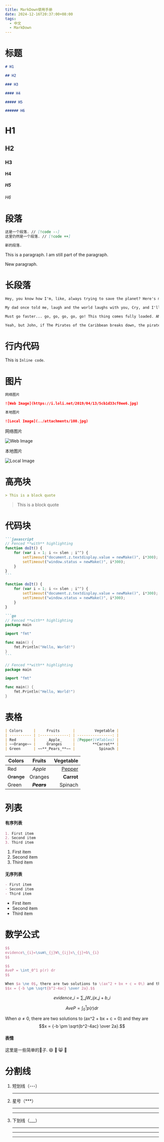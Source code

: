 ```yaml
---
title: MarkDown使用手册
date: 2024-12-16T20:37:00+08:00
tags:
  - 中文
  - MarkDown
---
```


# 标题

```markdown
# H1

## H2

### H3

#### H4

##### H5

###### H6
```

<!--more-->

# H1

## H2

### H3

#### H4

##### H5

###### H6


# 段落

```markdown
这是一个段落. // [!code --]
这里仍然是一个段落. // [!code ++]

新的段落.
```

This is a paragraph.
I am still part of the paragraph.

New paragraph.

# 长段落

```markdown
Hey, you know how I'm, like, always trying to save the planet? Here's my chance. Must go faster... go, go, go, go, go! Jaguar shark! So tell me - does it really exist? Forget the fat lady! You're obsessed with the fat lady! Drive us out of here! I was part of something special.

My dad once told me, laugh and the world laughs with you, Cry, and I'll give you something to cry about you little bastard! We gotta burn the rain forest, dump toxic waste, pollute the air, and rip up the OZONE! 'Cause maybe if we screw up this planet enough, they won't want it anymore!

Must go faster... go, go, go, go, go! This thing comes fully loaded. AM/FM radio, reclining bucket seats, and... power windows. Must go faster... go, go, go, go, go! Yeah, but John, if The Pirates of the Caribbean breaks down, the pirates don’t eat the tourists.

Yeah, but John, if The Pirates of the Caribbean breaks down, the pirates don’t eat the tourists. Is this my espresso machine? Wh-what is-h-how did you get my espresso machine? This thing comes fully loaded. AM/FM radio, reclining bucket seats, and... power windows.
```

# 行内代码

This is `Inline code`.

# 图片

```markdown
网络图片

![Web Image](https://i.loli.net/2019/04/13/5cb1d33cf0ee6.jpg)

本地图片

![Local Image](../attachments/100.jpg)
```

网络图片

![Web Image](https://i.loli.net/2019/04/13/5cb1d33cf0ee6.jpg)

本地图片

![Local Image](../attachments/100.jpg)

# 高亮块

```markdown
> This is a block quote
```

> This is a block quote

# 代码块

````markdown
```javascript
// Fenced **with** highlighting
function doIt() {
    for (var i = 1; i <= slen ; i^^) {
        setTimeout("document.z.textdisplay.value = newMake()", i*300);
        setTimeout("window.status = newMake()", i*300);
    }
}
```
````

```javascript
function doIt() {
    for (var i = 1; i <= slen ; i^^) {
        setTimeout("document.z.textdisplay.value = newMake()", i*300);
        setTimeout("window.status = newMake()", i*300);
    }
}
```

````markdown
```go
// Fenced **with** highlighting
package main

import "fmt"

func main() {
    fmt.Println("Hello, World!")
}
```
````

```go
// Fenced **with** highlighting
package main

import "fmt"

func main() {
    fmt.Println("Hello, World!")
}
```

# 表格

```markdown
| Colors     |     Fruits      |         Vegetable |
| ---------- | :-------------: | ----------------: |
| Red        |     _Apple_     | [Pepper](#Tables) |
| ~~Orange~~ |     Oranges     |        **Carrot** |
| Green      | ~~**_Pears_**~~ |           Spinach |
```

| Colors     |     Fruits      |         Vegetable |
| ---------- | :-------------: | ----------------: |
| Red        |     _Apple_     | [Pepper](#Tables) |
| ~~Orange~~ |     Oranges     |        **Carrot** |
| Green      | ~~**_Pears_**~~ |           Spinach |

# 列表

#### 有序列表

```markdown
1. First item
2. Second item
3. Third item
```

1. First item
2. Second item
3. Third item

#### 无序列表

```markdown
- First item
- Second item
- Third item
```

- First item
- Second item
- Third item

# 数学公式

```tex
$$
evidence\_{i}=\sum\_{j}W\_{ij}x\_{j}+b\_{i}
$$

$$
AveP = \int_0^1 p(r) dr
$$

When $a \ne 0$, there are two solutions to \(ax^2 + bx + c = 0\) and they are
$$x = {-b \pm \sqrt{b^2-4ac} \over 2a}.$$
```

$$
evidence\_{i}=\sum\_{j}W\_{ij}x\_{j}+b\_{i}
$$

$$
AveP = \int_0^1 p(r) dr
$$

When $a \ne 0$, there are two solutions to \(ax^2 + bx + c = 0\) and they are
$$x = {-b \pm \sqrt{b^2-4ac} \over 2a}.$$

#### 表情

这里是一些简单的🌰子.
:smile:
:see_no_evil:
:smile_cat:
:watermelon:

# 分割线

 1. 短划线（---）

    ---

 2. 星号（***）
    ***
    ***
 3. 下划线（___）
    ___
    ___
    ___
